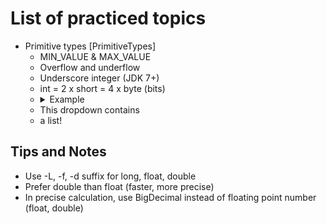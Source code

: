 # List of practiced topics
- Primitive types [PrimitiveTypes]
  - MIN_VALUE & MAX_VALUE 
  - Overflow and underflow 
  - Underscore integer (JDK 7+) 
  - int = 2 x short = 4 x byte (bits)
  - <details><summary>Example</summary>
   <ul><li>This dropdown contains</li>
   <li>a list!</li></ul>
   </details>

## Tips and Notes
- Use -L, -f, -d suffix for long, float, double
- Prefer double than float (faster, more precise)
- In precise calculation, use BigDecimal instead of floating point number (float, double)